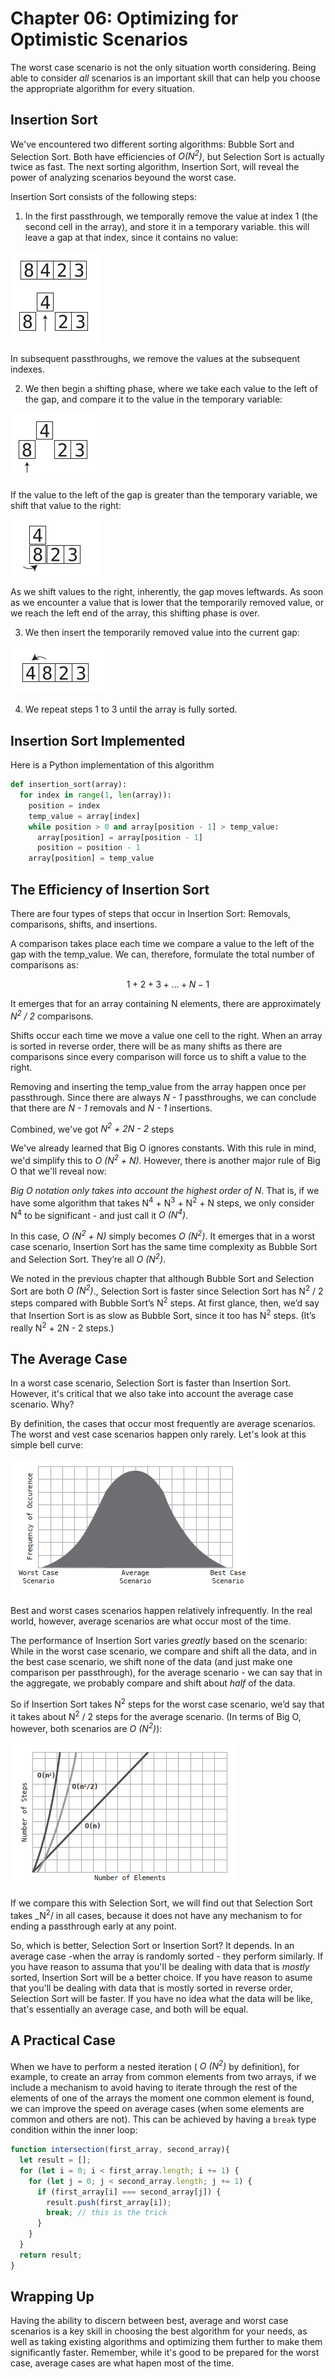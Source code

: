 # Chapter 06: Optimizing for Optimistic Scenarios

The worst case scenario is not the only situation worth considering. Being able to consider _all_ scenarios is an important skill that can help you choose the appropriate algorithm for every situation.

## Insertion Sort

We've encountered two different sorting algorithms: Bubble Sort and Selection Sort. Both have efficiencies of _O(N<sup>2</sup>)_, but Selection Sort is actually twice as fast. The next sorting algorithm, Insertion Sort, will reveal the power of analyzing scenarios beyound the worst case.

Insertion Sort consists of the following steps:

1. In the first passthrough, we temporally remove the value at index 1 (the second cell in the array), and store it in a temporary variable. this will leave a gap at that index, since it contains no value:

![title](images/17.png)

In subsequent passthroughs, we remove the values at the subsequent indexes. 

2. We then begin a shifting phase, where we take each value to the left of the gap, and compare it to the value in the temporary variable:

![title](images/18.png)

If the value to the left of the gap is greater than the temporary variable, we shift that value to the right:

![title](images/19.png)

As we shift values to the right, inherently, the gap moves leftwards. As soon as we encounter a value that is lower that the temporarily removed value, or we reach the left end of the array, this shifting phase is over.

3. We then insert the temporarily removed value into the current gap:

![title](images/20.png)

4. We repeat steps 1 to 3 until the array is fully sorted.

## Insertion Sort Implemented

Here is a Python implementation of this algorithm

```python
def insertion_sort(array):
  for index in range(1, len(array)):
    position = index
    temp_value = array[index]
    while position > 0 and array[position - 1] > temp_value:
      array[position] = array[position - 1]
      position = position - 1
    array[position] = temp_value
```

## The Efficiency of Insertion Sort

There are four types of steps that occur in Insertion Sort: Removals, comparisons, shifts, and insertions. 

A comparison takes place each time we compare a value to the left of the gap with the temp_value. We can, therefore, formulate the total number of comparisons as:

$$ 1 + 2 + 3 + … + N - 1 $$

It emerges that for an array containing N elements, there are approximately _N<sup>2</sup> / 2_ comparisons. 

Shifts occur each time we move a value one cell to the right. When an array is sorted in reverse order, there will be as many shifts as there are comparisons since every comparison will force us to shift a value to the right.

Removing and inserting the temp_value from the array happen once per passthrough. Since there are always _N - 1_ passthroughs, we can conclude that there are _N - 1_ removals and _N - 1_ insertions.

Combined, we've got _N<sup>2</sup> + 2N - 2_ steps

We've already learned that Big O ignores constants. With this rule in mind, we'd simplify this to _O (N<sup>2</sup> + N)_. However, there is another major rule of Big O that we'll reveal now:

_Big O notation only takes into account the highest order of N_. That is, if we have some algorithm that takes N<sup>4</sup> + N<sup>3</sup> + N<sup>2</sup> + N steps, we only consider N<sup>4</sup> to be significant - and just call it _O (N<sup>4</sup>)_.

In this case, _O (N<sup>2</sup> + N)_ simply becomes _O (N<sup>2</sup>)_. It emerges that in a worst case scenario, Insertion Sort has the same time complexity as Bubble Sort and Selection Sort. They’re all _O (N<sup>2</sup>)_.

We noted in the previous chapter that although Bubble Sort and Selection Sort are both _O (N<sup>2</sup>)_., Selection Sort is faster since Selection Sort has N<sup>2</sup> / 2 steps compared with Bubble Sort’s N<sup>2</sup> steps. At first glance, then, we’d say that Insertion Sort is as slow as Bubble Sort, since it too has N<sup>2</sup> steps. (It’s really N<sup>2</sup> + 2N - 2 steps.)

## The Average Case

In a worst case scenario, Selection Sort is faster than Insertion Sort. However, it's critical that we also take into account the average case scenario. Why?

By definition, the cases that occur most frequently are average scenarios. The worst and vest case scenarios happen only rarely. Let's look at this simple bell curve:

![title](images/21.png)

Best and worst cases scenarios happen relatively infrequently. In the real world, however, average scenarios are what occur most of the time.

The performance of Insertion Sort varies _greatly_ based on the scenario: While in the worst case scenario, we compare and shift all the data, and in the best case scenario, we shift none of the data (and just make one comparison per passthrough), for the average scenario - we can say that in the aggregate, we probably compare and shift about _half_ of the data.

So if Insertion Sort takes N<sup>2</sup> steps for the worst case scenario, we’d say that it takes about N<sup>2</sup> / 2 steps for the average scenario. (In terms of Big O, however, both scenarios are  _O (N<sup>2</sup>)_):

![title](images/22.png)

If we compare this with Selection Sort, we will find out that Selection Sort takes  _N<sup>2</sup>/ in all cases, because it does not have any mechanism to for ending a passthrough early at any point.

So, which is better, Selection Sort or Insertion Sort? It depends. In an average case -when the array is randomly sorted - they perform similarly. If you have reason to assuma that you'll be dealing with data that is _mostly_ sorted, Insertion Sort will be a better choice. If you have reason to asume that you'll be dealing with data that is mostly sorted in reverse order, Selection Sort will be faster. If you have no idea what the data will be like, that's essentially an average case, and both will be equal.

## A Practical Case

When we have to perform a nested iteration ( _O (N<sup>2</sup>)_ by definition), for example, to create an array from common elements from two arrays, if we include a mechanism to avoid having to iterate through the rest of the elements of one of the arrays the moment one common element is found, we can improve the speed on average cases (when some elements are common and others are not). This can be achieved by having a `break` type condition within the inner loop:

```js
function intersection(first_array, second_array){
  let result = [];
  for (let i = 0; i < first_array.length; i += 1) {
    for (let j = 0; j < second_array.length; j += 1) {
      if (first_array[i] === second_array[j]) {
        result.push(first_array[i]);
        break; // this is the trick
      }
    }
  }
  return result;
}
```

## Wrapping Up

Having the ability to discern between best, average and worst case scenarios is a key skill in choosing the best algorithm for your needs, as well as taking existing algorithms and optimizing them further to make them significantly faster. Remember, while it's good to be prepared for the worst case, average cases are what hapen most of the time.

